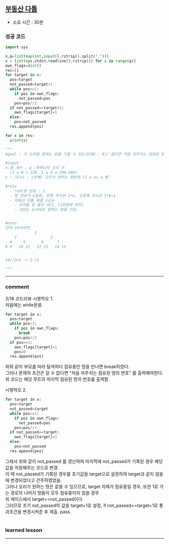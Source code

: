 
## [부동산 다툼](https://www.acmicpc.net/problem/20364)
* 소요 시간 :  30분

### 성공 코드
```python
import sys

n,q=list(map(int,input().rstrip().split(" ")))
x = [int(sys.stdin.readline().rstrip()) for i in range(q)]
own_flags=dict()
res=[]
for target in x:
  pos=target
  not_passed=target+1
  while pos>=1:
    if pos in own_flags:
      not_passed=pos
    pos=pos//2
  if not_passed==target+1:
    own_flags[target]=1
  else:
    pos=not_passed
  res.append(pos)

for x in res:
  print(x)

"""
#goal : 각 오리별 원하는 땅을 가질 수 있는지(OK : 0)/ 없다면 처음 마주치는 점유된 땅의 번호

#input
n:땅 개수 , q :꽉꽉나라 오리 수
  (2 ≤ N < 220, 1 ≤ Q ≤ 200,000)
x : 각(xi : i번째) 오리가 원하는 땅번호 (2 ≤ xi ≤ N)

#rule
  - root땅 번호 : 1
  - 땅 번호가 k일때, 왼쪽 자식은 2*k, 오른쪽 자식은 2*k+1
  - 부동산 다툼 해결 rule
    - 오리를 한 줄로 대기, (1번땅에 위치)
    - 서있는 순서대로 원하는 땅을 가짐.


#note
만약 10이라면,
             1
    2               3  
  4     5       6      7
8 9   10 11   12 13   14 15


10//2=5 -> 2->1 

"""
```



----------------------------------------------------------------------------
### comment 
3/18 코드리뷰
시행착오 1.   
처음에는 while문을      
```python
for target in x:
  pos=target
  while pos>1:
    if pos in own_flags:
      break
    pos=pos//2
  if pos==1:
    own_flags[target]=1
    pos=0
  res.append(pos)
```
위와 같이 부모를 따라 탐색하다 점유중인 땅을 만나면 break하였다.       
그러나 문제의 조건은 갈 수 없다면 "처음 마주치는 점유된 땅의 번호" 를 출력해야한다.      
위 코드는 해당 루트의 마지막 점유된 땅의 번호를 출력함.     

시행착오 2.   
```python
for target in x:
  pos=target
  not_passed=target
  while pos>=1:
    if pos in own_flags:
      not_passed=pos
    pos=pos//2
  if not_passed==target:
    own_flags[target]=1
  else:
    pos=not_passed
  res.append(pos)

```
그래서 위와 같이 not_passed 를 갱신하여 마지막에 not_passed가 기록된 경우 해당 값을 저장해주는 코드로 변경.     
이 때 not_passed가 기록된 경우를 초기값을 target으로 설정하여 target과 같지 않을때 변경되었다고 간주하였었음.     
그러나 오리가 원하는 땅은 같을 수 있으므로, target 자체가 점유중일 경우, 또한 1로 가는 경로의 나머지 땅들이 모두 점유중이지 않을 경우     
위 케이스에서 target==not_passed이다.   
그러므로 초기 not_passed의 값을 target+1로 설정, if not_passed==target+1로 통과조건을 변경시켜준 후 제출. pass.    



#
#
 ### learned lesson
 
* ** 
#
#
 
 
 
 

